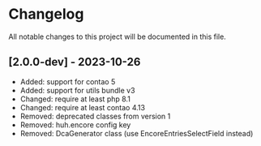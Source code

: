 # Changelog

All notable changes to this project will be documented in this file.

## [2.0.0-dev] - 2023-10-26
- Added: support for contao 5
- Added: support for utils bundle v3
- Changed: require at least php 8.1
- Changed: require at least contao 4.13
- Removed: deprecated classes from version 1
- Removed: huh.encore config key
- Removed: DcaGenerator class (use EncoreEntriesSelectField instead)